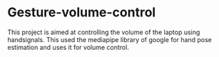# Gesture-volume-control
This project is aimed at controlling the volume of the laptop using handsignals. This used the mediapipe library of google for hand pose estimation and uses it for volume control.
